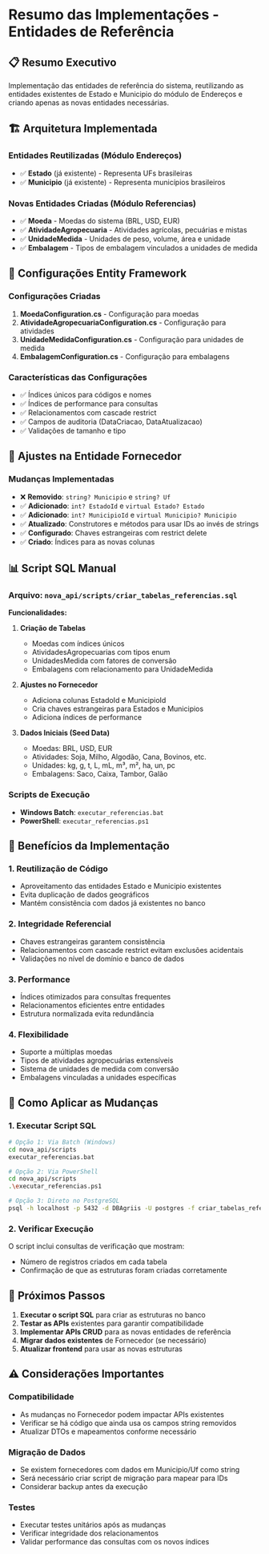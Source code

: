 # Resumo das Implementações - Entidades de Referência

## 📋 Resumo Executivo

Implementação das entidades de referência do sistema, reutilizando as entidades existentes de Estado e Municipio do módulo de Endereços e criando apenas as novas entidades necessárias.

## 🏗️ Arquitetura Implementada

### Entidades Reutilizadas (Módulo Endereços)
- ✅ **Estado** (já existente) - Representa UFs brasileiras
- ✅ **Municipio** (já existente) - Representa municípios brasileiros

### Novas Entidades Criadas (Módulo Referencias)
- ✅ **Moeda** - Moedas do sistema (BRL, USD, EUR)
- ✅ **AtividadeAgropecuaria** - Atividades agrícolas, pecuárias e mistas
- ✅ **UnidadeMedida** - Unidades de peso, volume, área e unidade
- ✅ **Embalagem** - Tipos de embalagem vinculados a unidades de medida

## 🔧 Configurações Entity Framework

### Configurações Criadas
1. **MoedaConfiguration.cs** - Configuração para moedas
2. **AtividadeAgropecuariaConfiguration.cs** - Configuração para atividades
3. **UnidadeMedidaConfiguration.cs** - Configuração para unidades de medida
4. **EmbalagemConfiguration.cs** - Configuração para embalagens

### Características das Configurações
- ✅ Índices únicos para códigos e nomes
- ✅ Índices de performance para consultas
- ✅ Relacionamentos com cascade restrict
- ✅ Campos de auditoria (DataCriacao, DataAtualizacao)
- ✅ Validações de tamanho e tipo

## 🔄 Ajustes na Entidade Fornecedor

### Mudanças Implementadas
- ❌ **Removido**: `string? Municipio` e `string? Uf`
- ✅ **Adicionado**: `int? EstadoId` e `virtual Estado? Estado`
- ✅ **Adicionado**: `int? MunicipioId` e `virtual Municipio? Municipio`
- ✅ **Atualizado**: Construtores e métodos para usar IDs ao invés de strings
- ✅ **Configurado**: Chaves estrangeiras com restrict delete
- ✅ **Criado**: Índices para as novas colunas

## 📊 Script SQL Manual

### Arquivo: `nova_api/scripts/criar_tabelas_referencias.sql`

**Funcionalidades:**
1. **Criação de Tabelas**
   - Moedas com índices únicos
   - AtividadesAgropecuarias com tipos enum
   - UnidadesMedida com fatores de conversão
   - Embalagens com relacionamento para UnidadeMedida

2. **Ajustes no Fornecedor**
   - Adiciona colunas EstadoId e MunicipioId
   - Cria chaves estrangeiras para Estados e Municipios
   - Adiciona índices de performance

3. **Dados Iniciais (Seed Data)**
   - Moedas: BRL, USD, EUR
   - Atividades: Soja, Milho, Algodão, Cana, Bovinos, etc.
   - Unidades: kg, g, t, L, mL, m³, m², ha, un, pc
   - Embalagens: Saco, Caixa, Tambor, Galão

### Scripts de Execução
- **Windows Batch**: `executar_referencias.bat`
- **PowerShell**: `executar_referencias.ps1`

## 🎯 Benefícios da Implementação

### 1. Reutilização de Código
- Aproveitamento das entidades Estado e Municipio existentes
- Evita duplicação de dados geográficos
- Mantém consistência com dados já existentes no banco

### 2. Integridade Referencial
- Chaves estrangeiras garantem consistência
- Relacionamentos com cascade restrict evitam exclusões acidentais
- Validações no nível de domínio e banco de dados

### 3. Performance
- Índices otimizados para consultas frequentes
- Relacionamentos eficientes entre entidades
- Estrutura normalizada evita redundância

### 4. Flexibilidade
- Suporte a múltiplas moedas
- Tipos de atividades agropecuárias extensíveis
- Sistema de unidades de medida com conversão
- Embalagens vinculadas a unidades específicas

## 🚀 Como Aplicar as Mudanças

### 1. Executar Script SQL
```bash
# Opção 1: Via Batch (Windows)
cd nova_api/scripts
executar_referencias.bat

# Opção 2: Via PowerShell
cd nova_api/scripts
.\executar_referencias.ps1

# Opção 3: Direto no PostgreSQL
psql -h localhost -p 5432 -d DBAgriis -U postgres -f criar_tabelas_referencias.sql
```

### 2. Verificar Execução
O script inclui consultas de verificação que mostram:
- Número de registros criados em cada tabela
- Confirmação de que as estruturas foram criadas corretamente

## 📝 Próximos Passos

1. **Executar o script SQL** para criar as estruturas no banco
2. **Testar as APIs** existentes para garantir compatibilidade
3. **Implementar APIs CRUD** para as novas entidades de referência
4. **Migrar dados existentes** de Fornecedor (se necessário)
5. **Atualizar frontend** para usar as novas estruturas

## ⚠️ Considerações Importantes

### Compatibilidade
- As mudanças no Fornecedor podem impactar APIs existentes
- Verificar se há código que ainda usa os campos string removidos
- Atualizar DTOs e mapeamentos conforme necessário

### Migração de Dados
- Se existem fornecedores com dados em Municipio/Uf como string
- Será necessário criar script de migração para mapear para IDs
- Considerar backup antes da execução

### Testes
- Executar testes unitários após as mudanças
- Verificar integridade dos relacionamentos
- Validar performance das consultas com os novos índices